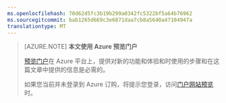 ```yaml
---
ms.openlocfilehash: 70d62d5fc3b19b299a0342fc5322bf5a64b76962
ms.sourcegitcommit: bab1265d669c3e6871daa7cb8a5640a47104947a
translationtype: MT
---
```


> [AZURE.NOTE] **本文使用 Azure 预览门户**
> 
> [预览门户](https://portal.azure.com/)在 Azure 平台上，提供对新的功能和体验和时使用的步骤和在这篇文章中提供的信息是必需的。
> 
> 如果您当前并未登录到 Azure 订购，将提示您登录，访问[门户网站预览](https://portal.azure.com/)时。


